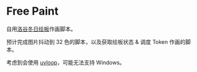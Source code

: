 # Free Paint
自用[洛谷冬日绘板](https://www.luogu.com.cn/paintboard)作画脚本。

预计完成图片抖动到 32 色的脚本，以及获取绘板状态 & 调度 Token 作画的脚本。

考虑到会使用 [uvloop](https://github.com/MagicStack/uvloop)，可能无法支持 Windows。
